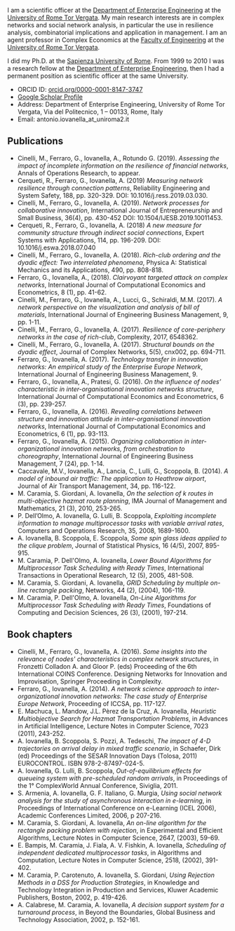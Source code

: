 
I am a scientific officer at the [Department of Enterprise Engineering](http://dii.uniroma2.it) at the [University of Rome Tor Vergata](http://web.uniroma2.it). My main research interests are in complex networks and social network analysis, in particular the use in resilience analysis, combinatorial implications and application in management. I am an agent professor in Complex Economics at the [Faculty of Engineering](http://gestionale.uniroma2.it) at the [University of Rome Tor Vergata](http://web.uniroma2.it).

I did my Ph.D. at the [Sapienza University of Rome](www.uniroma1.it). From 1999 to 2010 I was a research fellow at the [Department of Enterprise Engineering](http://dii.uniroma2.it), then I had a permanent position as scientific officer at the same University.

- ORCID ID: [orcid.org/0000-0001-8147-3747](orcid.org/0000-0001-8147-3747)
- [Google Scholar Profile](https://scholar.google.it/citations?user=Df1ocvAAAAAJ&hl=it)
- Address: Department of Enterprise Engineering, University of Rome Tor Vergata, Via del Politecnico, 1 – 00133, Rome, Italy
- Email: antonio.iovanella_at_uniroma2.it

## Publications
- Cinelli, M., Ferraro, G., Iovanella, A., Rotundo G. (2019). _Assessing the impact of incomplete information on the resilience of financial networks_, Annals of Operations Research, to appear.
- Cerqueti, R., Ferraro, G., Iovanella, A. (2019) _Measuring network resilience through connection patterns_, Reliability Engineering and System Safety, 188, pp. 320-329. DOI: 10.1016/j.ress.2019.03.030.
-	Cinelli, M., Ferraro, G., Iovanella, A. (2019). _Network processes for collaborative innovation_, International Journal of Entrepreneurship and Small Business, 36(4), pp. 430-452 DOI: 10.1504/IJESB.2019.10011453.
- Cerqueti, R., Ferraro, G., Iovanella, A. (2018) _A new measure for community structure through indirect social connections_, Expert Systems with Applications, 114, pp. 196-209. DOI: 10.1016/j.eswa.2018.07.040
- Cinelli, M., Ferraro, G., Iovanella, A. (2018). _Rich-club ordering and the dyadic effect: Two interrelated phenomena_, Physica A: Statistical Mechanics and its Applications, 490, pp. 808-818.
- Ferraro, G., Iovanella, A., (2018). _Clairvoyant targeted attack on complex networks_, International Journal of Computational Economics and Econometrics, 8 (1), pp. 41-62. 
- Cinelli, M., Ferraro, G., Iovanella, A., Lucci, G., Schiraldi, M.M. (2017). _A network perspective on the visualization and analysis of bill of materials_, International Journal of Engineering Business Management, 9, pp. 1-11.
- Cinelli, M., Ferraro, G., Iovanella, A. (2017). _Resilience of core-periphery networks in the case of rich-club_, Complexity, 2017, 6548362.
-	Cinelli, M., Ferraro, G., Iovanella, A. (2017). _Structural bounds on the dyadic effect_, Journal of Complex Networks, 5(5), cnx002, pp. 694-711.
-	Ferraro, G., Iovanella, A. (2017). _Technology transfer in innovation networks: An empirical study of the Enterprise Europe Network_, International Journal of Engineering Business Management, 9.
-	Ferraro, G., Iovanella, A., Pratesi, G. (2016). _On the influence of nodes’ characteristic in inter-organisational innovation networks structure_, International Journal of Computational Economics and Econometrics, 6 (3), pp. 239-257. 
-	Ferraro, G., Iovanella, A. (2016). _Revealing correlations between structure and innovation attitude in inter-organisational innovation networks_, International Journal of Computational Economics and Econometrics, 6 (1), pp. 93-113.
-	Ferraro, G., Iovanella, A. (2015). _Organizing collaboration in inter-organizational innovation networks, from orchestration to choreography_, International Journal of Engineering Business Management, 7 (24), pp. 1-14. 
-	Caccavale, M.V., Iovanella, A., Lancia, C., Lulli, G., Scoppola, B. (2014). _A model of inbound air traffic: The application to Heathrow airport_, Journal of Air Transport Management, 34, pp. 116-122.
-	M. Caramia, S. Giordani, A. Iovanella, _On the selection of k routes in multi-objective hazmat route planning_, IMA Journal of Management and Mathematics, 21 (3), 2010, 253-265.
-	P. Dell’Olmo, A. Iovanella, G. Lulli, B. Scoppola, _Exploiting incomplete information to manage multiprocessor tasks with variable arrival rates_, Computers and Operations Research, 35, 2008, 1689-1600.
-	A. Iovanella, B. Scoppola, E. Scoppola, _Some spin glass ideas applied to the clique problem_, Journal of Statistical Physics, 16 (4/5), 2007, 895-915.
-	M. Caramia, P. Dell'Olmo, A. Iovanella, _Lower Bound Algorithms for Multiprocessor Task Scheduling with Ready Times_, International Transactions in Operational Research, 12 (5), 2005, 481-508.
-	M. Caramia, S. Giordani, A. Iovanella, _GRID Scheduling by multiple on-line rectangle packing_, Networks, 44 (2), (2004), 106-119.
-	M. Caramia, P. Dell'Olmo, A. Iovanella, _On-Line Algorithms for Multiprocessor Task Scheduling with Ready Times_, Foundations of Computing and Decision Sciences, 26 (3), (2001), 197-214.

## Book chapters

- Cinelli, M., Ferraro, G., Iovanella, A. (2016). _Some insights into the relevance of nodes' characteristics in complex network structures_, in Fronzetti Colladon A. and Gloor P. (eds) Proceeding of the 6th International COINS Conference. Designing Networks for Innovation and Improvisation, Springer Proceeding in Complexity.
-	Ferraro, G., Iovanella, A. (2014). _A network science approach to inter-organizational innovation networks: The case study of Enterprise Europe Network_, Proceeding of ICCSA, pp. 117-127.
-	E. Machuca, L. Mandow, J.L. Pèrez de la Cruz, A. Iovanella, _Heuristic Multiobjective Search for Hazmat Transportation Problems_, in Advances in Artificial Intelligence, Lecture Notes in Computer Science, 7023 (2011), 243-252.
-	A. Iovanella, B. Scoppola, S. Pozzi, A. Tedeschi, _The impact of 4-D trajectories on arrival delay in mixed traffic scenario_, in Schaefer, Dirk (ed) Proceedings of the SESAR Innovation Days (Tolosa, 2011) EUROCONTROL. ISBN 978-2-87497-024-5. 
-	A. Iovanella, G. Lulli, B. Scoppola, _Out-of-equilibrium effects for queueing system with pre-scheduled random arrivals_, in Proceedings of the 1° ComplexWorld Annual Conference, Siviglia, 2011.
-	S. Armenia, A. Iovanella, G. F. Italiano, G. Murgia, _Using social network analysis for the study of asynchronous interaction in e-learning_, in Proceedings of International Conference on e-Learning (ICEL 2006), Academic Conferences Limited, 2006, p 207-216.
-	M. Caramia, S. Giordani, A. Iovanella, _An on-line algorithm for the rectangle packing problem with rejection_, in Experimental and Efficient Algorithms, Lecture Notes in Computer Science, 2647, (2003), 59-69.
-	E. Bampis, M. Caramia, J. Fiala, A. V. Fishkin, A. Iovanella, _Scheduling of independent dedicated multiprocessor tasks_, in Algorithms and Computation, Lecture Notes in Computer Science, 2518, (2002), 391-402.
-	M. Caramia, P. Carotenuto, A. Iovanella, S. Giordani, _Using Rejection Methods in a DSS for Production Strategies_, in Knowledge and Technology Integration in Production and Services, Kluwer Academic Publishers, Boston, 2002, p. 419-426.
-	A. Calabrese, M. Caramia, A. Iovanella, _A decision support system for a turnaround process_, in Beyond the Boundaries, Global Business and Technology Association, 2002, p. 152-161.

